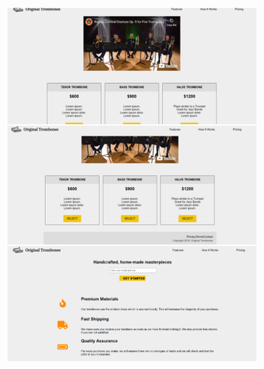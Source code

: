 ![alt text](<Screenshot 2024-05-17 111330.png>) ![alt text](<Screenshot 2024-05-17 111358.png>) ![alt text](<Screenshot 2024-05-17 111314.png>)